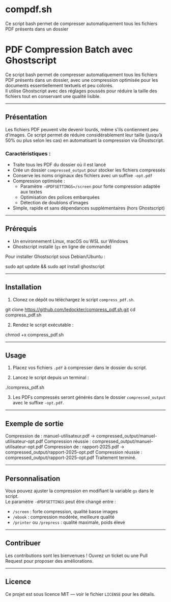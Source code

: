 # compdf.sh
Ce script bash permet de compresser automatiquement tous les fichiers PDF présents dans un dossier
# PDF Compression Batch avec Ghostscript

Ce script bash permet de compresser automatiquement tous les fichiers PDF présents dans un dossier, avec une compression optimisée pour les documents essentiellement textuels et peu colorés.  
Il utilise Ghostscript avec des réglages poussés pour réduire la taille des fichiers tout en conservant une qualité lisible.

---

## Présentation

Les fichiers PDF peuvent vite devenir lourds, même s'ils contiennent peu d'images. Ce script permet de réduire considérablement leur taille (jusqu’à 50% ou plus selon les cas) en automatisant la compression via Ghostscript.

### Caractéristiques :

- Traite tous les PDF du dossier où il est lancé
- Crée un dossier `compressed_output` pour stocker les fichiers compressés
- Conserve les noms originaux des fichiers avec un suffixe `-opt.pdf`
- Compression optimisée :  
  - Paramètre `-dPDFSETTINGS=/screen` pour forte compression adaptée aux textes  
  - Optimisation des polices embarquées  
  - Détection de doublons d’images  
- Simple, rapide et sans dépendances supplémentaires (hors Ghostscript)

---

## Prérequis

- Un environnement Linux, macOS ou WSL sur Windows
- Ghostscript installé (`gs` en ligne de commande)
  
Pour installer Ghostscript sous Debian/Ubuntu :

sudo apt update && sudo apt install ghostscript

---

## Installation

1. Clonez ce dépôt ou téléchargez le script `compress_pdf.sh`.

git clone https://github.com/ledockter/compress_pdf.sh.git
cd compress_pdf.sh


2. Rendez le script exécutable :

chmod +x compress_pdf.sh


---

## Usage

1. Placez vos fichiers `.pdf` à compresser dans le dossier du script.

2. Lancez le script depuis un terminal :

./compress_pdf.sh


3. Les PDFs compressés seront générés dans le dossier `compressed_output` avec le suffixe `-opt.pdf`.

---

## Exemple de sortie

Compression de : manuel-utilisateur.pdf -> compressed_output/manuel-utilisateur-opt.pdf
Compression réussie : compressed_output/manuel-utilisateur-opt.pdf
Compression de : rapport-2025.pdf -> compressed_output/rapport-2025-opt.pdf
Compression réussie : compressed_output/rapport-2025-opt.pdf
Traitement terminé.


---

## Personnalisation

Vous pouvez ajuster la compression en modifiant la variable `gs` dans le script.  
Le paramètre `-dPDFSETTINGS` peut être changé entre :

- `/screen` : forte compression, qualité basse images  
- `/ebook` : compression modérée, meilleure qualité  
- `/printer` ou `/prepress` : qualité maximale, poids élevé  

---

## Contribuer

Les contributions sont les bienvenues ! Ouvrez un ticket ou une Pull Request pour proposer des améliorations.

---

## Licence

Ce projet est sous licence MIT — voir le fichier `LICENSE` pour les détails.
